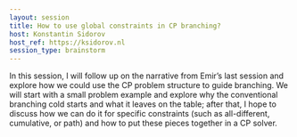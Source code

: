```yaml
---
layout: session
title: How to use global constraints in CP branching?
host: Konstantin Sidorov
host_ref: https://ksidorov.nl
session_type: brainstorm
---
```


In this session, I will follow up on the narrative from Emir’s last session and explore how we could use the CP problem structure to guide branching. We will start with a small problem example and explore why the conventional branching cold starts and what it leaves on the table; after that, I hope to discuss how we can do it for specific constraints (such as all-different, cumulative, or path) and how to put these pieces together in a CP solver.